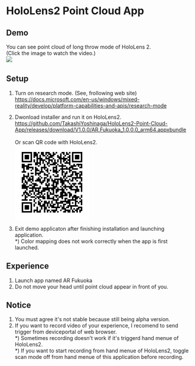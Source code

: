 # HoloLens2 Point Cloud App
 
 ## Demo
You can see point cloud of long throw mode of HoloLens 2.<br>
(Click the image to watch the video.)<br>
[![](https://img.youtube.com/vi/6-AN_7Xj8f8/0.jpg)](https://www.youtube.com/watch?v=6-AN_7Xj8f8)
 
 ## Setup
1. Turn on research mode. (See, frollowing web site) <br>
https://docs.microsoft.com/en-us/windows/mixed-reality/develop/platform-capabilities-and-apis/research-mode
 
2. Dwonload installer and run it on HoloLens2. <br>
https://github.com/TakashiYoshinaga/HoloLens2-Point-Cloud-App/releases/download/V1.0.0/AR.Fukuoka_1.0.0.0_arm64.appxbundle <br><br>
Or scan QR code with HoloLens2.<br>
![QR](https://github.com/TakashiYoshinaga/HoloLens2-Point-Cloud-App/blob/main/canvas.png "installer")

3. Exit demo applicaton after finishing installation and launching application. <br>
*) Color mapping does not work correctly when the app is first launched.

## Experience
1. Launch app named AR Fukuoka
2. Do not move your head until point cloud appear in front of you.

## Notice
1. You must agree it's not stable because still being alpha version.
2. If you want to record video of your experience, I recomend to send trigger from deviceportal of web browser.  <br>
*) Sometimes recording doesn't work if it's triggerd hand menue of HoloLens2. <br>
*) If you want to start recording from hand menue of HoloLens2, toggle scan mode off from hand menue of this application before recording.  <br>
